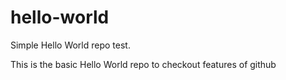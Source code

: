 # hello-world
Simple Hello World repo test.

This is the basic Hello World repo to checkout features of github

